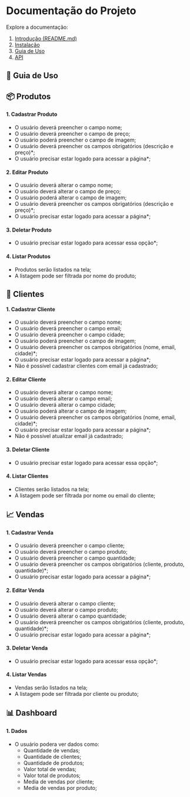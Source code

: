 # Documentação do Projeto

Explore a documentação:

1. [Introdução (README.md)](../README.md)
2. [Instalação](INSTALL.md)
3. [Guia de Uso](USAGE.md)
4. [API](API.md)


## 🔁 Guia de Uso
###
###
###
## 📦 Produtos

#### 1. Cadastrar Produto
- O usuário deverá preencher o campo nome;
- O usuário deverá preencher o campo de preço;
- O usuário poderá preencher o campo de imagem;
- O usuário deverá preencher os campos obrigatórios (descrição e preço)*;
- O usuário precisar estar logado para acessar a página*;

#### 2. Editar Produto
- O usuário deverá alterar o campo nome;
- O usuário deverá alterar o campo de preço;
- O usuário poderá alterar o campo de imagem;
- O usuário deverá preencher os campos obrigatórios (descrição e preço)*;
- O usuário precisar estar logado para acessar a página*;

#### 3. Deletar Produto
- O usuário precisar estar logado para acessar essa opção*;

#### 4. Listar Produtos
- Produtos serão listados na tela;
- A listagem pode ser filtrada por nome do produto;



## 🤝 Clientes

#### 1. Cadastrar Cliente
- O usuário deverá preencher o campo nome;
- O usuário deverá preencher o campo email;
- O usuário deverá preencher o campo cidade;
- O usuário poderá preencher o campo de imagem;
- O usuário deverá preencher os campos obrigatórios (nome, email, cidade)*;
- O usuário precisar estar logado para acessar a página*;
- Não é possivel cadastrar clientes com email já cadastrado;

#### 2. Editar Cliente
- O usuário deverá alterar o campo nome;
- O usuário deverá alterar o campo email;
- O usuário deverá alterar o campo cidade;
- O usuário poderá alterar o campo de imagem;
- O usuário deverá preencher os campos obrigatórios (nome, email, cidade)*;
- O usuário precisar estar logado para acessar a página*;
- Não é possivel atualizar email já cadastrado;

#### 3. Deletar Cliente
- O usuário precisar estar logado para acessar essa opção*;

#### 4. Listar Clientes
- Clientes serão listados na tela;
- A listagem pode ser filtrada por nome ou email do cliente;



## 📈 Vendas

#### 1. Cadastrar Venda
- O usuário deverá preencher o campo cliente;
- O usuário deverá preencher o campo produto;
- O usuário deverá preencher o campo quantidade;
- O usuário deverá preencher os campos obrigatórios (cliente, produto, quantidade)*;
- O usuário precisar estar logado para acessar a página*;

#### 2. Editar Venda
- O usuário deverá alterar o campo cliente;
- O usuário deverá alterar o campo produto;
- O usuário deverá alterar o campo quantidade;
- O usuário deverá preencher os campos obrigatórios (cliente, produto, quantidade)*;
- O usuário precisar estar logado para acessar a página*;

#### 3. Deletar Venda
- O usuário precisar estar logado para acessar essa opção*;

#### 4. Listar Vendas
- Vendas serão listados na tela;
- A listagem pode ser filtrada por cliente ou produto;

## 📊 Dashboard

#### 1. Dados
- O usuário podera ver dados como:
  - Quantidade de vendas;
  - Quantidade de clientes;
  - Quantidade de produtos;
  - Valor total de vendas;
  - Valor total de produtos;
  - Media de vendas por cliente;
  - Media de vendas por produto;

